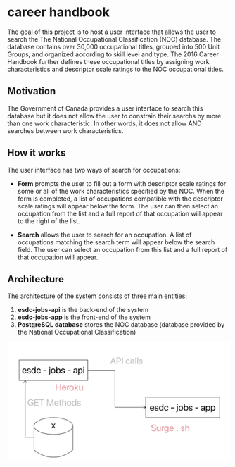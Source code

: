# career handbook

The goal of this project is to host a user interface that allows the user to search the The National Occupational Classification (NOC) database. The database contains over 30,000 occupational titles, grouped into 500 Unit Groups, and organized according to skill level and type. The 2016 Career Handbook further defines these occupational titles by assigning work characteristics and descriptor scale ratings to the NOC occupational titles.

## Motivation

The Government of Canada provides a user interface to search this database but it does not allow the user to constrain their searchs by more than one work characteristic. In other words, it does not allow AND searches between work characteristics. 

## How it works

The user interface has two ways of search for occupations:
- **Form** prompts the user to fill out a form with descriptor scale ratings for some or all of the work characteristics specified by the NOC. When the form is completed, a list of occupations compatible with the descriptor scale ratings will appear below the form. The user can then select an occupation from the list and a full report of that occupation will appear to the right of the list.

- **Search** allows the user to search for an occupation. A list of occupations matching the search term will appear below the search field. The user can select an occupation from this list and a full report of that occupation will appear. 

## Architecture

The architecture of the system consists of three main entities:

1. **esdc-jobs-api** is the back-end of the system
2. **esdc-jobs-app** is the front-end of the system
3. **PostgreSQL database** stores the NOC database (database provided by the National Occupational Classification)

![](figs/arch.png)